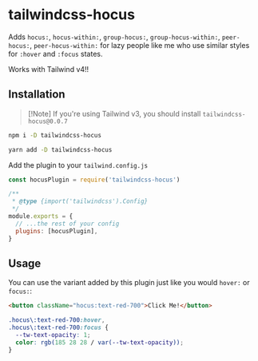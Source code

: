 # tailwindcss-hocus

Adds `hocus:`, `hocus-within:`, `group-hocus:`, `group-hocus-within:`, `peer-hocus:`, `peer-hocus-within:` for
lazy people like me who use similar styles for `:hover` and `:focus` states.

Works with Tailwind v4!!

## Installation

> [!Note] If you're using Tailwind v3, you should install `tailwindcss-hocus@0.0.7`

```sh
npm i -D tailwindcss-hocus
```

```sh
yarn add -D tailwindcss-hocus
```

Add the plugin to your `tailwind.config.js`

```js
const hocusPlugin = require('tailwindcss-hocus')

/**
 * @type {import('tailwindcss').Config}
 */
module.exports = {
  // ...the rest of your config
  plugins: [hocusPlugin],
}
```

## Usage

You can use the variant added by this plugin just like you would `hover:` or `focus:`:

```html
<button className="hocus:text-red-700">Click Me!</button>
```

```css
.hocus\:text-red-700:hover,
.hocus\:text-red-700:focus {
  --tw-text-opacity: 1;
  color: rgb(185 28 28 / var(--tw-text-opacity));
}
```
